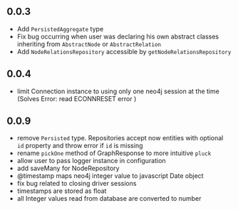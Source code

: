 ## 0.0.3
- Add ```PersistedAggregate``` type 
- Fix bug occurring when user was declaring his own abstract classes inheriting from ```AbstractNode``` or ```AbstractRelation```
- Add ```NodeRelationsRepository``` accessible by ```getNodeRelationsRepository```

 ## 0.0.4 
 - limit Connection instance to using only one neo4j session at the time (Solves Error: read ECONNRESET error )
 
 ## 0.0.9
 - remove ```Persisted``` type. Repositories accept now entities with optional ```id``` property
  and throw error if ```id``` is missing
 - rename ```pickOne``` method of GraphResponse to more intuitive ```pluck```
 - allow user to pass logger instance in configuration 
 - add saveMany for NodeRepository
 - @timestamp maps neo4j integer value to javascript Date object
 - fix bug related to closing driver sessions
 - timestamps are stored as float
 - all Integer values read from database are converted to number